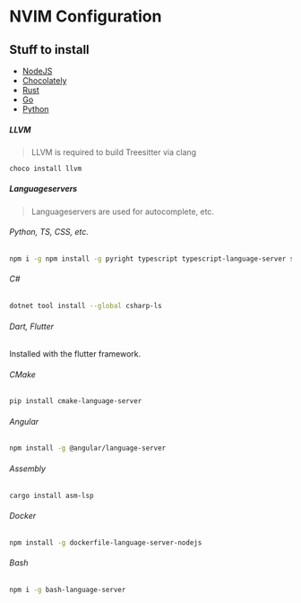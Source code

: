# NVIM Configuration
## Stuff to install
* [NodeJS](https://nodejs.org/en/)
* [Chocolately](https://chocolatey.org/install)
* [Rust](https://doc.rust-lang.org/cargo/getting-started/installation.html)
* [Go](https://go.dev/)
* [Python](https://www.python.org/)


##### LLVM
> LLVM is required to build Treesitter via clang
```bash
choco install llvm
```

##### Languageservers
> Languageservers are used for autocomplete, etc.

###### Python, TS, CSS, etc.
```bash
npm i -g npm install -g pyright typescript typescript-language-server svelte-language-server vscode-langservers-extracted
```

###### C#
```bash
dotnet tool install --global csharp-ls
```

###### Dart, Flutter
Installed with the flutter framework.

###### CMake
```bash
pip install cmake-language-server
```

###### Angular
```bash
npm install -g @angular/language-server
```

###### Assembly
```bash
cargo install asm-lsp
```

###### Docker
```bash
npm install -g dockerfile-language-server-nodejs
```

###### Bash
```bash
npm i -g bash-language-server
```
